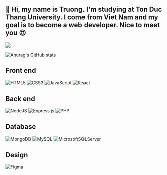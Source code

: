 👦 Hi, my name is Truong. I'm studying at Ton Duc Thang University. I come from Viet Nam and my goal is to become a web developer. Nice to meet you 😍
---------------------------------------------------------------------------
<a href="https://github.com/nttruong21"><img src="https://github-readme-stats.vercel.app/api/top-langs/?username=nttruong21&langs_count=6&border_radius=15&theme=synthwave"/></a>

![Anurag's GitHub stats](https://github-readme-stats.vercel.app/api?username=nttruong21&theme=synthwave&show_icons=true)

Front end
---------------------------------------------------------------------------
![HTML5](https://img.shields.io/badge/html5-%23E34F26.svg?style=for-the-badge&logo=html5&logoColor=white)
![CSS3](https://img.shields.io/badge/css3-%231572B6.svg?style=for-the-badge&logo=css3&logoColor=white)
![JavaScript](https://img.shields.io/badge/javascript-%23323330.svg?style=for-the-badge&logo=javascript&logoColor=%23F7DF1E)
![React](https://img.shields.io/badge/react-%2320232a.svg?style=for-the-badge&logo=react&logoColor=%2361DAFB)

Back end
---------------------------------------------------------------------------
![NodeJS](https://img.shields.io/badge/node.js-6DA55F?style=for-the-badge&logo=node.js&logoColor=white)
![Express.js](https://img.shields.io/badge/express.js-%23404d59.svg?style=for-the-badge&logo=express&logoColor=%2361DAFB)
![PHP](https://img.shields.io/badge/php-%23777BB4.svg?style=for-the-badge&logo=php&logoColor=white)

Database
---------------------------------------------------------------------------
![MongoDB](https://img.shields.io/badge/MongoDB-%234ea94b.svg?style=for-the-badge&logo=mongodb&logoColor=white)
![MySQL](https://img.shields.io/badge/mysql-%2300f.svg?style=for-the-badge&logo=mysql&logoColor=white)
![MicrosoftSQLServer](https://img.shields.io/badge/Microsoft%20SQL%20Sever-CC2927?style=for-the-badge&logo=microsoft%20sql%20server&logoColor=white)

Design
---------------------------------------------------------------------------
![Figma](https://img.shields.io/badge/figma-%23F24E1E.svg?style=for-the-badge&logo=figma&logoColor=white)
